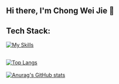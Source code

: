 ## Hi there, I'm Chong Wei Jie 👋

## Tech Stack:
[![My Skills](https://skillicons.dev/icons?i=ruby,go,js,cpp,html,css,rails,react,nextjs,,bootstrap,tailwind,sqlite,mysql,firebase,graphql,insomnia&perline=10)](https://skillicons.dev)<br><br>

[![Top Langs](https://github-readme-stats.vercel.app/api/top-langs/?username=Cwjiee&layout=compact&theme=tokyonight&hide=c++,cmake)](https://github.com/anuraghazra/github-readme-stats)<br><br>
[![Anurag's GitHub stats](https://github-readme-stats.vercel.app/api?username=Cwjiee&count_private=true&theme=tokyonight)](https://github.com/anuraghazra/github-readme-stats)



